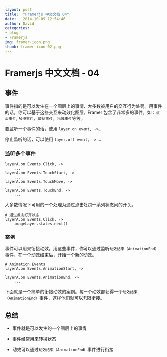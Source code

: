 ```yaml
---
layout: post
title:  "Framerjs 中文文档 04"
date:   2014-10-09 12:54:46
author: David
categories: 
- blog
- Framerjs
img: framer-icon.png
thumb: framer-icon-02.png
---
```


# Framerjs 中文文档 - 04

## 事件

事件指的是可以发生在一个图层上的事情，大多数被用户的交互行为处罚。用事件的话，你可以基于这些交互来动效化图层。Framer 包含了非常多的事件，如：`点击事件`, `触摸事件`，`滚动事件`，`拖拽事件`等等。

要监听一个事件的话，使用 `layer.on event, ->…` 

停止监听的话，可以使用 `layer.off event, -> …`

### 监听多个事件

	layerA.on Events.Click, -> 
	    ...
	layerA.on Events.TouchStart, -> 
	    ...
	layerA.on Events.TouchMove, -> 
	    ...
	layerA.on Events.TouchEnd, -> 
	    ...
	    
大多数情况下可用的一个处理为通过点击处罚一系列状态间的开关。

	# 通过点击打开状态
	layerA.on Events.Click, -> 
	    imageLayer.states.next()
	    
### 案例

事件可以用来衔接动效。用这些事件，你可以通过监听`动效结束（AnimationEnd）`事件，在一个动效结束后，开始一个新的动效。

	# Animation Events
	layerA.on Events.AnimationStart, ->
	    ...
	layerA.on Events.AnimationEnd, ->
	    ...
	    
下面就是一个简单的衔接动效的案例。每一个动效都获得一个`动效结束（AnimationEnd）`事件，这样他们就可以无限衔接。

## 总结

- 事件就是可以发生的一个图层上的事情

- 事件经常用来转换状态

- 动效可以通过`动效结束（AnimationEnd）`事件进行衔接

